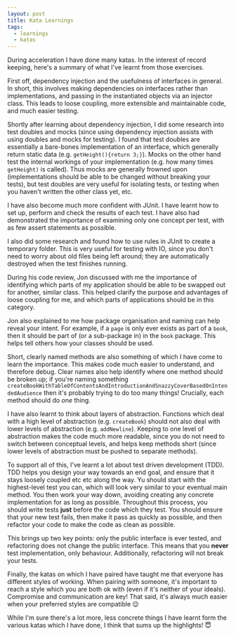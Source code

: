 ```yaml
---
layout: post
title: Kata Learnings
tags:
  - learnings
  - katas
---
```


During acceleration I have done many katas. In the interest of record keeping, here's a summary of what I've learnt from those exercises.

First off, dependency injection and the usefulness of interfaces in general. In short, this involves making dependencies on interfaces rather than implementations, and passing in the instantiated objects via an injector class. This leads to loose coupling, more extensible and maintainable code, and much easier testing.

Shortly after learning about dependency injection, I did some research into test doubles and mocks (since using dependency injection assists with using doubles and mocks for testing). I found that test doubles are essentially a bare-bones implementation of an interface, which generally return static data (e.g. `getHeight(){return 3;}`). Mocks on the other hand test the internal workings of your implementation (e.g. how many times `getHeight)` is called). Thus mocks are generally frowned upon (implementations should be able to be changed without breaking your tests), but test doubles are very useful for isolating tests, or testing when you haven't written the other class yet, etc.

I have also become much more confident with JUnit. I have learnt how to set up, perform and check the results of each test. I have also had demonstrated the importance of examining only one concept per test, with as few assert statements as possible.

I also did some research and found how to use rules in JUnit to create a temporary folder. This is very useful for testing with IO, since you don't need to worry about old files being left around; they are automatically destroyed when the test finishes running.

During his code review, Jon discussed with me the importance of identifying which parts of my application should be able to be swapped out for another, similar class. This helped clarify the purpose and advantages of loose coupling for me, and which parts of applications should be in this category.

Jon also explained to me how package organisation and naming can help reveal your intent. For example, if a `page` is only ever exists as part of a `book`, then it should be part of (or a sub-package in) in the `book` package. This helps tell others how your classes should be used.

Short, clearly named methods are also something of which I have come to learn the importance. This makes code much easier to understand, and therefore debug. Clear names also help identify where one method should be broken up; if you're naming something `createBookWithTableOfContentsAndIntroductionAndSnazzyCoverBasedOnIntendedAudience` then it's probably trying to do too many things! Crucially, each method should do _one_ thing.

I have also learnt to think about layers of abstraction. Functions which deal with a high level of abstraction (e.g. `createBook`) should not also deal with lower levels of abstraction (e.g. `addNewline`). Keeping to one level of abstraction makes the code much more readable, since you do not need to switch between conceptual levels, and helps keep methods short (since lower levels of abstraction must be pushed to separate methods).

To support all of this, I've learnt a lot about test driven development (TDD). TDD helps you design your way towards an end goal, and ensure that it stays loosely coupled etc etc along the way. Yu should start with the highest-level test you can, which will look very similar to your eventual main method. You then work your way down, avoiding creating any concrete implementation for as long as possible. Throughout this process, you should write tests **just** before the code which they test. You should ensure that your new test fails, then make it pass as quickly as possible, and then refactor your code to make the code as clean as possible.

This brings up two key points: only the public interface is ever tested, and refactoring does not change the public interface. This means that you **never** test implementation, only behaviour. Additionally, refactoring will not break your tests.

Finally, the katas on which I have paired have taught me that everyone has different styles of working. When pairing with someone, it's important to reach a style which you are both ok with (even if it's neither of your ideals). Compromise and communication are key! That said, it's always much easier when your preferred styles are compatible :wink:

While I'm sure there's a lot more, less concrete things I have learnt form the various katas which I have done, I think that sums up the highlights! :innocent:
